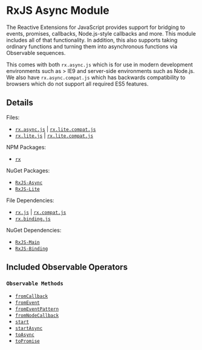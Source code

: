 # RxJS Async Module #

The Reactive Extensions for JavaScript provides support for bridging to events, promises, callbacks, Node.js-style callbacks and more.  This module includes all of that functionality.  In addition, this also supports taking ordinary functions and turning them into asynchronous functions via Observable sequences.

This comes with both `rx.async.js` which is for use in modern development environments such as > IE9 and server-side environments such as Node.js.  We also have `rx.async.compat.js` which has backwards compatibility to browsers which do not support all required ES5 features.

## Details ##

Files:
- [`rx.async.js`](https://github.com/Reactive-Extensions/RxJS/blob/master/dist/rx.async.js) | [`rx.lite.compat.js`](https://github.com/Reactive-Extensions/RxJS/blob/master/dist/rx.async.compat.js)
- [`rx.lite.js`](https://github.com/Reactive-Extensions/RxJS/blob/master/dist/rx.lite.js) | [`rx.lite.compat.js`](https://github.com/Reactive-Extensions/RxJS/blob/master/dist/rx.lite.compat.js)

NPM Packages:
- [`rx`](https://www.npmjs.org/package/rx)

NuGet Packages:
- [`RxJS-Async`](http://www.nuget.org/packages/RxJS-Async/)
- [`RxJS-Lite`](http://www.nuget.org/packages/RxJS-Lite/)

File Dependencies:
- [`rx.js`](https://github.com/Reactive-Extensions/RxJS/blob/master/dist/rx.js) | [`rx.compat.js`](https://github.com/Reactive-Extensions/RxJS/blob/master/dist/rx.compat.js)
- [`rx.binding.js`](https://github.com/Reactive-Extensions/RxJS/blob/master/dist/rx.binding.js)

NuGet Dependencies:
- [`RxJS-Main`](http://www.nuget.org/packages/RxJS-Main/)
- [`RxJS-Binding`](http://www.nuget.org/packages/RxJS-Binding/)

## Included Observable Operators ##

### `Observable Methods`
- [`fromCallback`](../api/core/operators/fromcallback.md)
- [`fromEvent`](../api/core/operators/fromevent.md)
- [`fromEventPattern`](../api/core/operators/fromeventpattern.md)
- [`fromNodeCallback`](../api/core/operators/fromnodecallback.md)
- [`start`](../api/core/operators/start.md)
- [`startAsync`](../api/core/operators/startasync.md)
- [`toAsync`](../api/core/operators/toasync.md)
- [`toPromise`](../api/core/operators/topromise.md)
